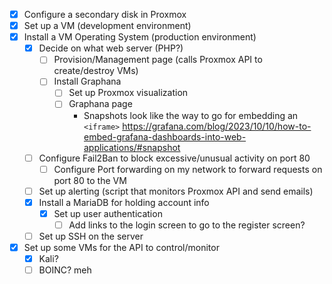 - [x] Configure a secondary disk in Proxmox
- [x] Set up a VM (development environment)
- [x] Install a VM Operating System (production environment)
    - [x] Decide on what web server (PHP?)
        - [ ] Provision/Management page (calls Proxmox API to create/destroy VMs)
        - [ ] Install Graphana
            - [ ] Set up Proxmox visualization
            - [ ] Graphana page
                - Snapshots look like the way to go for embedding an `<iframe>` https://grafana.com/blog/2023/10/10/how-to-embed-grafana-dashboards-into-web-applications/#snapshot
    - [ ] Configure Fail2Ban to block excessive/unusual activity on port 80
        - [ ] Configure Port forwarding on my network to forward requests on port 80 to the VM
    - [ ] Set up alerting (script that monitors Proxmox API and send emails)
    - [X] Install a MariaDB for holding account info
        - [x] Set up user authentication
            - [ ] Add links to the login screen to go to the register screen?
    - [ ] Set up SSH on the server
- [x] Set up some VMs for the API to control/monitor
    - [x] Kali?
    - [ ] BOINC? meh        